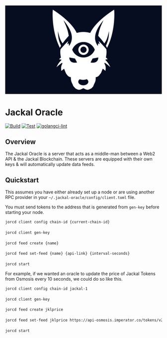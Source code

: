 ![Jackal Oracle Cover](./assets/jklorc.png)
# Jackal Oracle

[![Build](https://github.com/JackalLabs/canine-oracle/actions/workflows/build.yml/badge.svg)](https://github.com/JackalLabs/canine-oracle/actions/workflows/build.yml)
[![Test](https://github.com/JackalLabs/canine-oracle/actions/workflows/test.yml/badge.svg)](https://github.com/JackalLabs/canine-oracle/actions/workflows/test.yml)
[![golangci-lint](https://github.com/JackalLabs/canine-oracle/actions/workflows/golangci.yml/badge.svg)](https://github.com/JackalLabs/canine-oracle/actions/workflows/golangci.yml)

## Overview
The Jackal Oracle is a server that acts as a middle-man between a Web2 API & the Jackal Blockchain. These servers are equipped with their own keys & will automatically update data feeds.

## Quickstart
This assumes you have either already set up a node or are using another RPC provider in your `~/.jackal-oracle/config/client.toml` file.

You must send tokens to the address that is generated from `gen-key` before starting your node.

```sh
jorcd client config chain-id {current-chain-id}

jorcd client gen-key

jorcd feed create {name}

jorcd feed set-feed {name} {api-link} {interval-seconds}

jorcd start
```

For example, if we wanted an oracle to update the price of Jackal Tokens from Osmosis every 10 seconds, we could do so like this.
```sh
jorcd client config chain-id jackal-1

jorcd client gen-key

jorcd feed create jklprice

jorcd feed set-feed jklprice https://api-osmosis.imperator.co/tokens/v2/price/jkl 10

jorcd start

```

